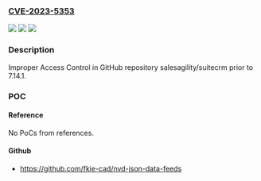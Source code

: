 ### [CVE-2023-5353](https://cve.mitre.org/cgi-bin/cvename.cgi?name=CVE-2023-5353)
![](https://img.shields.io/static/v1?label=Product&message=salesagility%2Fsuitecrm&color=blue)
![](https://img.shields.io/static/v1?label=Version&message=unspecified%3C%207.14.1%20&color=brighgreen)
![](https://img.shields.io/static/v1?label=Vulnerability&message=CWE-284%20Improper%20Access%20Control&color=brighgreen)

### Description

Improper Access Control in GitHub repository salesagility/suitecrm prior to 7.14.1.

### POC

#### Reference
No PoCs from references.

#### Github
- https://github.com/fkie-cad/nvd-json-data-feeds

